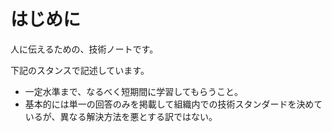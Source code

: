 

# はじめに

人に伝えるための、技術ノートです。

下記のスタンスで記述しています。

- 一定水準まで、なるべく短期間に学習してもらうこと。
- 基本的には単一の回答のみを掲載して組織内での技術スタンダードを決めているが、異なる解決方法を悪とする訳ではない。
